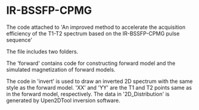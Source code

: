 # IR-BSSFP-CPMG
The code attached to 'An improved method to accelerate the acquisition efficiency of the T1-T2 spectrum based on the IR-BSSFP-CPMG pulse sequence'

The file includes two folders.

The 'forward' contains code for constructing forward model and the simulated magnetization of forward models.

The code in 'invert' is used to draw an inverted 2D spectrum with the same style as the forward model. 
'XX' and 'YY' are the T1 and T2 points same as in the forward model, respectively. 
The data in '2D_Distribution' is generated by Upen2DTool inversion software.
